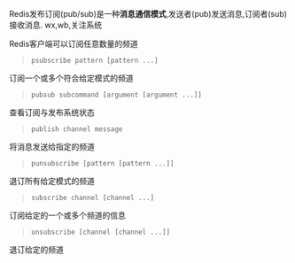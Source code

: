 Redis发布订阅(pub/sub)是一种**消息通信模式**,发送者(pub)发送消息,订阅者(sub)接收消息. wx,wb,关注系统

Redis客户端可以订阅任意数量的频道


> `psubscribe pattern [pattern ...]`

订阅一个或多个符合给定模式的频道

> `pubsub subcommand [argument [argument ...]]`

查看订阅与发布系统状态

> `publish channel message`

将消息发送给指定的频道

> `punsubscribe [pattern [pattern ...]]`

退订所有给定模式的频道

> `subscribe channel [channel ...]`

订阅给定的一个或多个频道的信息

> `unsubscribe [channel [channel ...]]`

退订给定的频道